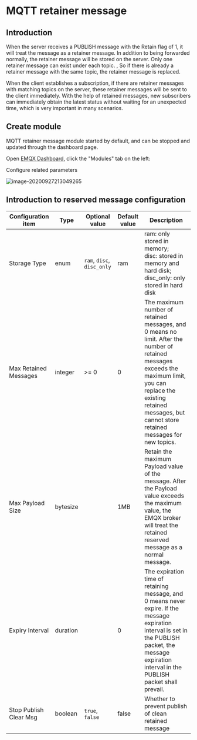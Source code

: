 # MQTT retainer message

## Introduction

When the server receives a PUBLISH message with the Retain flag of 1, it will treat the message as a retainer message. In addition to being forwarded normally, the retainer message will be stored on the server. Only one retainer message can exist under each topic. , So if there is already a retainer message with the same topic, the retainer message is replaced.

When the client establishes a subscription, if there are retainer messages with matching topics on the server, these retainer messages will be sent to the client immediately. With the help of retained messages, new subscribers can immediately obtain the latest status without waiting for an unexpected time, which is very important in many scenarios.

## Create module

MQTT retainer message module started by default, and can be stopped and updated through the dashboard page.

Open [EMQX Dashboard](http://127.0.0.1:18083/#/modules), click the "Modules" tab on the left:

Configure related parameters

![image-20200927213049265](./assets/retained_2.png)


## Introduction to reserved message configuration

| Configuration item       | Type  | Optional value      | Default value | Description                                               |
| ------------------------------ | -------- | ------------------------ | ------ | ------------------------------------------------------------ |
| Storage Type           | enum     | `ram`, `disc`, `disc_only` | ram |ram: only stored in memory; <br /> disc: stored in memory and hard disk; <br /> disc_only: only stored in hard disk|
| Max Retained Messages  | integer  | \>= 0                    | 0      | The maximum number of retained messages, and 0 means no limit. After the number of retained messages exceeds the maximum limit, you can replace the existing retained messages, but cannot store retained messages for new topics. |
| Max Payload Size       | bytesize |                          | 1MB    | Retain the maximum Payload value of the message. After the Payload value exceeds the maximum value, the EMQX broker will treat the retained reserved message as a normal message. |
| Expiry Interval        | duration |                          | 0     | The expiration time of retaining message, and 0 means never expire. If the message expiration interval is set in the PUBLISH packet, the message expiration interval in the PUBLISH packet shall prevail. |
| Stop Publish Clear Msg | boolean  | `true`, `false`          | false | Whether to prevent publish of clean retained message |
